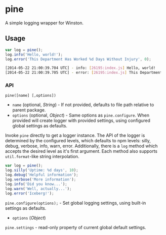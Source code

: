 # pine

A simple logging wrapper for Winston.


## Usage
```javascript
var log = pine();
log.info('Hello, world!');
log.error('This Department Has Worked %d Days Without Injury', 0);
```

```bash
[2014-05-22 21:00:39.704 UTC] - info: [26195:index.js] Hello, world!
[2014-05-22 21:00:39.705 UTC] - error: [26195:index.js] This Department Has Worked 0 Days Without Injury
```


### API
`pine([name] [,options])`
- `name` (optional, *String*) - If not provided, defaults to file path relative to parent package.
- `options` (optional, *Object*) - Same options as `pine.configure`. When provided will create logger with provided
settings, using configured global settings as defaults.

Invoke `pine` directly to get a logger instance. The API of the logger is determined by the configured levels, which defaults
to npm levels: silly, debug, verbose, info, warn, error. Additionally, there is a `log` method which accepts the desired
level as it's first argument. Each method also supports `util.format`-like string interpolation.

```javascript
var log = pine();
log.silly('Uptime: %d days', 10);
log.debug('Helpful information');
log.verbose('More information');
log.info('Did you know...');
log.warn('Well, actually...');
log.error('Iceberg!');
```


`pine.configure(options);` - Set global logging settings, using built-in settings as defaults.
- `options` (*Object*)


`pine.settings` - read-only property of current global default settings.